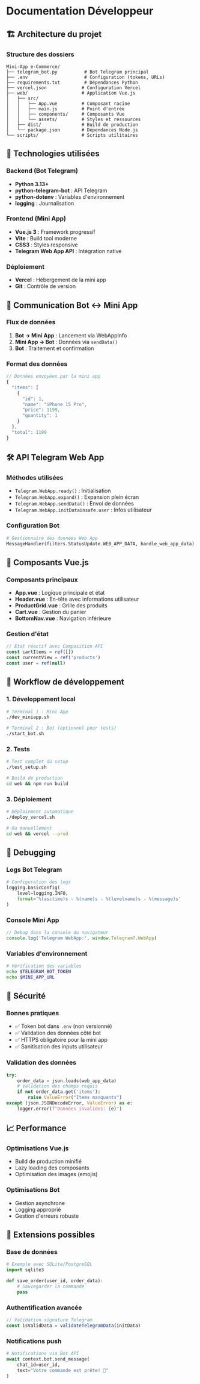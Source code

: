 # Documentation Développeur

## 🏗️ Architecture du projet

### Structure des dossiers
```
Mini-App e-Commerce/
├── telegram_bot.py          # Bot Telegram principal
├── .env                     # Configuration (tokens, URLs)
├── requirements.txt         # Dépendances Python
├── vercel.json             # Configuration Vercel
├── web/                    # Application Vue.js
│   ├── src/
│   │   ├── App.vue         # Composant racine
│   │   ├── main.js         # Point d'entrée
│   │   ├── components/     # Composants Vue
│   │   └── assets/         # Styles et ressources
│   ├── dist/               # Build de production
│   └── package.json        # Dépendances Node.js
└── scripts/                # Scripts utilitaires
```

## 🔧 Technologies utilisées

### Backend (Bot Telegram)
- **Python 3.13+**
- **python-telegram-bot** : API Telegram
- **python-dotenv** : Variables d'environnement
- **logging** : Journalisation

### Frontend (Mini App)
- **Vue.js 3** : Framework progressif
- **Vite** : Build tool moderne
- **CSS3** : Styles responsive
- **Telegram Web App API** : Intégration native

### Déploiement
- **Vercel** : Hébergement de la mini app
- **Git** : Contrôle de version

## 📡 Communication Bot ↔ Mini App

### Flux de données
1. **Bot → Mini App** : Lancement via WebAppInfo
2. **Mini App → Bot** : Données via `sendData()`
3. **Bot** : Traitement et confirmation

### Format des données
```javascript
// Données envoyées par la mini app
{
  "items": [
    {
      "id": 1,
      "name": "iPhone 15 Pro",
      "price": 1199,
      "quantity": 1
    }
  ],
  "total": 1199
}
```

## 🛠️ API Telegram Web App

### Méthodes utilisées
- `Telegram.WebApp.ready()` : Initialisation
- `Telegram.WebApp.expand()` : Expansion plein écran
- `Telegram.WebApp.sendData()` : Envoi de données
- `Telegram.WebApp.initDataUnsafe.user` : Infos utilisateur

### Configuration Bot
```python
# Gestionnaire des données Web App
MessageHandler(filters.StatusUpdate.WEB_APP_DATA, handle_web_app_data)
```

## 🎨 Composants Vue.js

### Composants principaux
- **App.vue** : Logique principale et état
- **Header.vue** : En-tête avec informations utilisateur
- **ProductGrid.vue** : Grille des produits
- **Cart.vue** : Gestion du panier
- **BottomNav.vue** : Navigation inférieure

### Gestion d'état
```javascript
// État réactif avec Composition API
const cartItems = ref([])
const currentView = ref('products')
const user = ref(null)
```

## 🔄 Workflow de développement

### 1. Développement local
```bash
# Terminal 1 : Mini App
./dev_miniapp.sh

# Terminal 2 : Bot (optionnel pour tests)
./start_bot.sh
```

### 2. Tests
```bash
# Test complet du setup
./test_setup.sh

# Build de production
cd web && npm run build
```

### 3. Déploiement
```bash
# Déploiement automatique
./deploy_vercel.sh

# Ou manuellement
cd web && vercel --prod
```

## 🐛 Debugging

### Logs Bot Telegram
```python
# Configuration des logs
logging.basicConfig(
    level=logging.INFO,
    format='%(asctime)s - %(name)s - %(levelname)s - %(message)s'
)
```

### Console Mini App
```javascript
// Debug dans la console du navigateur
console.log('Telegram WebApp:', window.Telegram?.WebApp)
```

### Variables d'environnement
```bash
# Vérification des variables
echo $TELEGRAM_BOT_TOKEN
echo $MINI_APP_URL
```

## 🔐 Sécurité

### Bonnes pratiques
- ✅ Token bot dans `.env` (non versionné)
- ✅ Validation des données côté bot
- ✅ HTTPS obligatoire pour la mini app
- ✅ Sanitisation des inputs utilisateur

### Validation des données
```python
try:
    order_data = json.loads(web_app_data)
    # Validation des champs requis
    if not order_data.get('items'):
        raise ValueError("Items manquants")
except (json.JSONDecodeError, ValueError) as e:
    logger.error(f"Données invalides: {e}")
```

## 📈 Performance

### Optimisations Vue.js
- Build de production minifié
- Lazy loading des composants
- Optimisation des images (emojis)

### Optimisations Bot
- Gestion asynchrone
- Logging approprié
- Gestion d'erreurs robuste

## 🚀 Extensions possibles

### Base de données
```python
# Exemple avec SQLite/PostgreSQL
import sqlite3

def save_order(user_id, order_data):
    # Sauvegarder la commande
    pass
```

### Authentification avancée
```javascript
// Validation signature Telegram
const isValidData = validateTelegramData(initData)
```

### Notifications push
```python
# Notifications via Bot API
await context.bot.send_message(
    chat_id=user_id,
    text="Votre commande est prête! 🎉"
)
```
